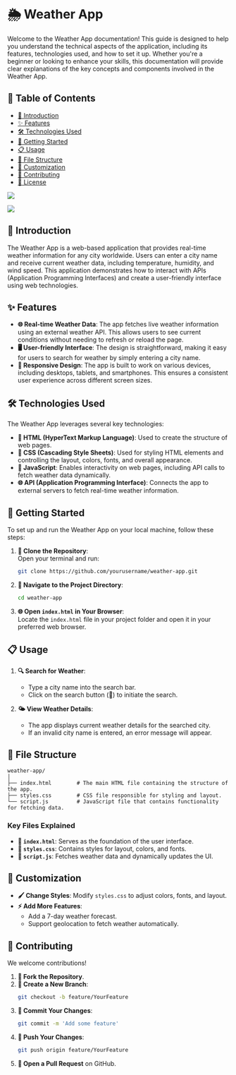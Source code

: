 

# 🌦️ Weather App  

Welcome to the Weather App documentation! This guide is designed to help you understand the technical aspects of the application, including its features, technologies used, and how to set it up. Whether you're a beginner or looking to enhance your skills, this documentation will provide clear explanations of the key concepts and components involved in the Weather App.  

## 📜 Table of Contents  

- [📖 Introduction](#introduction)  
- [✨ Features](#features)  
- [🛠️ Technologies Used](#technologies-used)  
- [🚀 Getting Started](#getting-started)  
- [📋 Usage](#usage)  
- [📂 File Structure](#file-structure)  
- [🎨 Customization](#customization)  
- [🤝 Contributing](#contributing)  
- [📄 License](#license)  

![](file:///Users/abhyudaya/Desktop/Projects/Dev/Wheather%20App/images/Screenshot%202024-11-29%20at%201.12.23%E2%80%AFAM.png)

![](file:///Users/abhyudaya/Desktop/Projects/Dev/Wheather%20App/images/Screenshot%202024-11-29%20at%201.12.01%E2%80%AFAM.png)


## 📖 Introduction  

The Weather App is a web-based application that provides real-time weather information for any city worldwide. Users can enter a city name and receive current weather data, including temperature, humidity, and wind speed. This application demonstrates how to interact with APIs (Application Programming Interfaces) and create a user-friendly interface using web technologies.  

## ✨ Features  

- **🌐 Real-time Weather Data**: The app fetches live weather information using an external weather API. This allows users to see current conditions without needing to refresh or reload the page.  
- **🖥️ User-friendly Interface**: The design is straightforward, making it easy for users to search for weather by simply entering a city name.  
- **📱 Responsive Design**: The app is built to work on various devices, including desktops, tablets, and smartphones. This ensures a consistent user experience across different screen sizes.  

## 🛠️ Technologies Used  

The Weather App leverages several key technologies:  

- **📄 HTML (HyperText Markup Language)**: Used to create the structure of web pages.  
- **🎨 CSS (Cascading Style Sheets)**: Used for styling HTML elements and controlling the layout, colors, fonts, and overall appearance.  
- **📜 JavaScript**: Enables interactivity on web pages, including API calls to fetch weather data dynamically.  
- **🌐 API (Application Programming Interface)**: Connects the app to external servers to fetch real-time weather information.  

## 🚀 Getting Started  

To set up and run the Weather App on your local machine, follow these steps:  

1. **📂 Clone the Repository**:  
   Open your terminal and run:  
   ```bash  
   git clone https://github.com/yourusername/weather-app.git  
   ```  

2. **📁 Navigate to the Project Directory**:  
   ```bash  
   cd weather-app  
   ```  

3. **🌐 Open `index.html` in Your Browser**:  
   Locate the `index.html` file in your project folder and open it in your preferred web browser.  

## 📋 Usage  

1. **🔍 Search for Weather**:  
   - Type a city name into the search bar.  
   - Click on the search button (🔎) to initiate the search.  

2. **🌤️ View Weather Details**:  
   - The app displays current weather details for the searched city.  
   - If an invalid city name is entered, an error message will appear.  

## 📂 File Structure  

```
weather-app/  
│  
├── index.html        # The main HTML file containing the structure of the app.  
├── styles.css        # CSS file responsible for styling and layout.  
└── script.js         # JavaScript file that contains functionality for fetching data.  
```  

### Key Files Explained  

- **📄 `index.html`**: Serves as the foundation of the user interface.  
- **🎨 `styles.css`**: Contains styles for layout, colors, and fonts.  
- **📜 `script.js`**: Fetches weather data and dynamically updates the UI.  

## 🎨 Customization  

- **🖌️ Change Styles**: Modify `styles.css` to adjust colors, fonts, and layout.  
- **⚡ Add More Features**:  
  - Add a 7-day weather forecast.  
  - Support geolocation to fetch weather automatically.  

## 🤝 Contributing  

We welcome contributions!  

1. **🍴 Fork the Repository**.  
2. **🔧 Create a New Branch**:  
   ```bash  
   git checkout -b feature/YourFeature  
   ```  
3. **💾 Commit Your Changes**:  
   ```bash  
   git commit -m 'Add some feature'  
   ```  
4. **🚀 Push Your Changes**:  
   ```bash  
   git push origin feature/YourFeature  
   ```  
5. **📩 Open a Pull Request** on GitHub.  

